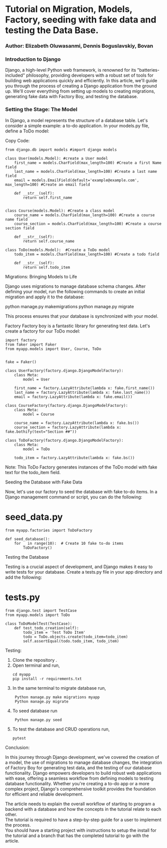 
# Tutorial on Migration, Models, Factory, seeding with fake data and testing the Data Base.
### Author: Elizabeth Oluwasanmi, Dennis Boguslavskiy, Bovan

### Introduction to Django

Django, a high-level Python web framework, is renowned for its "batteries-included" philosophy, providing developers with a robust set of tools for building web applications quickly and efficiently. In this article, we'll guide you through the process of creating a Django application from the ground up. We'll cover everything from setting up models to creating migrations, generating fake data with Factory Boy, and testing the database.

### Setting the Stage: The Model

In Django, a model represents the structure of a database table. Let's consider a simple example: a to-do application. In your models.py file, define a ToDo model:

Copy Code:
```
from django.db import models #import django models

class User(models.Model): #create a User model
    first_name = models.CharField(max_length=100) #Create a first Name field
    last_name = models.CharField(max_length=100) #Create a last name field
    email = models.EmailField(default='example@example.com', max_length=100) #Create an email field
    
    def __str__(self):
        return self.first_name

    
class Course(models.Model): #Create a class model
    course_name = models.CharField(max_length=100) #Create a course name field
    course_section = models.CharField(max_length=100) #Create a course section field

    def __str__(self):
        return self.course_name

class ToDo(models.Model):  #Create a ToDo model
    todo_item = models.CharField(max_length=100) #Create a todo field
    
    def __str__(self):
        return self.todo_item
```
Migrations: Bringing Models to Life

Django uses migrations to manage database schema changes. After defining your model, run the following commands to create an initial migration and apply it to the database:

python manage.py makemigrations
python manage.py migrate

This process ensures that your database is synchronized with your model.

Factory 
Factory boy is a fantastic library for generating test data. Let's create a factory for our ToDo model:
```
import factory
from faker import Faker
from myapp.models import User, Course, ToDo


fake = Faker()

class UserFactory(factory.django.DjangoModelFactory):
    class Meta:
        model = User
    
    first_name = factory.LazyAttribute(lambda x: fake.first_name())
    last_name = factory.LazyAttribute(lambda x: fake.last_name())
    email = factory.LazyAttribute(lambda x: fake.email())

class CourseFactory(factory.django.DjangoModelFactory):
    class Meta:
        model = Course
    
    course_name = factory.LazyAttribute(lambda x: fake.bs())  
    course_section = factory.LazyAttribute(lambda x: fake.bothify(text="Section ##"))  

class ToDoFactory(factory.django.DjangoModelFactory):
    class Meta:
        model = ToDo
    
    todo_item = factory.LazyAttribute(lambda x: fake.bs())
```
Note: This ToDo Factory generates instances of the ToDo model with fake text for the todo_item field.

Seeding the Database with Fake Data

Now, let's use our factory to seed the database with fake to-do items. In a Django management command or script, you can do the following:

# seed_data.py
```
from myapp.factories import ToDoFactory

def seed_database():
    for _ in range(10):  # Create 10 fake to-do items
        ToDoFactory()
```
Testing the Database

Testing is a crucial aspect of development, and Django makes it easy to write tests for your database. Create a tests.py file in your app directory and add the following:

# tests.py
```
from django.test import TestCase
from myapp.models import ToDo

class ToDoModelTest(TestCase):
    def test_todo_creation(self):
        todo_item = 'Test ToDo Item'
        todo = ToDo.objects.create(todo_item=todo_item)
        self.assertEqual(todo.todo_item, todo_item)
```
Testing: 
1. Clone the repository .
2. Open terminal and run,
    ```
    cd myapp
    pip install -r requirements.txt
    ```
3. In the same terminal to migrate database run,
   ```
    Python manage.py make migrations myapp
    Python manage.py migrate
   ```
5. To seed database run
   ```
    Python manage.py seed
   ```
6. To test the database and CRUD operations  run, 
    ```
    pytest
    ```


Conclusion: 

In this journey through Django development, we've covered the creation of a model, the use of migrations to manage database changes, the integration of Factory Boy for generating test data, and the testing of our database functionality.
Django empowers developers to build robust web applications with ease, offering a seamless workflow from defining models to testing database functionality. Whether you're creating a to-do app or a more complex project, Django's comprehensive toolkit provides the foundation for efficient and reliable development.

 The article needs to explain the overall workflow of starting to program a backend with a database and how the concepts in the tutorial relate to each other.  
The tutorial is required to have a step-by-step guide for a user to implement the process.  
You should have a starting project with instructions to setup the install for the tutorial and a branch that has the completed tutorial to go with the article.


